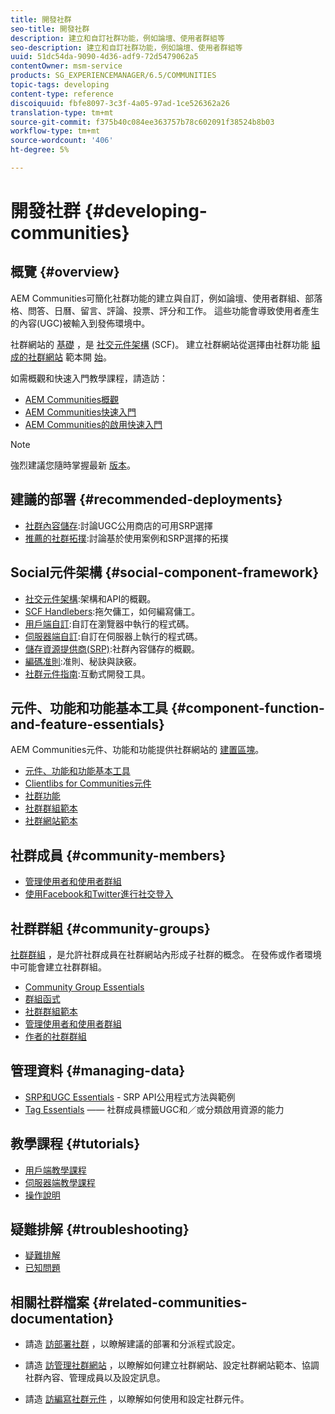 ```yaml
---
title: 開發社群
seo-title: 開發社群
description: 建立和自訂社群功能，例如論壇、使用者群組等
seo-description: 建立和自訂社群功能，例如論壇、使用者群組等
uuid: 51dc54da-9090-4d36-adf9-72d5479062a5
contentOwner: msm-service
products: SG_EXPERIENCEMANAGER/6.5/COMMUNITIES
topic-tags: developing
content-type: reference
discoiquuid: fbfe8097-3c3f-4a05-97ad-1ce526362a26
translation-type: tm+mt
source-git-commit: f375b40c084ee363757b78c602091f38524b8b03
workflow-type: tm+mt
source-wordcount: '406'
ht-degree: 5%

---
```



# 開發社群  {#developing-communities}

## 概覽 {#overview}

AEM Communities可簡化社群功能的建立與自訂，例如論壇、使用者群組、部落格、問答、日曆、留言、評論、投票、評分和工作。 這些功能會導致使用者產生的內容(UGC)被輸入到發佈環境中。

社群網站的 [基礎](overview.md#communitiessites) ，是 [社交元件架構](scf.md) (SCF)。 建立社群網站從選擇由社群功能 [組成的社群網站](sites-console.md) 範本開 [始](functions.md)。

如需概觀和快速入門教學課程，請造訪：

* [AEM Communities概觀](overview.md)
* [AEM Communities快速入門](getting-started.md)
* [AEM Communities的啟用快速入門](getting-started-enablement.md)

>[!NOTE]
> 
>強烈建議您隨時掌握最新 [版本](deploy-communities.md#latest-releases)。

## 建議的部署 {#recommended-deployments}

* [社群內容儲存](working-with-srp.md):討論UGC公用商店的可用SRP選擇
* [推薦的社群拓撲](topologies.md):討論基於使用案例和SRP選擇的拓撲

## Social元件架構 {#social-component-framework}

* [社交元件架構](scf.md):架構和API的概觀。
* [SCF Handlebers](handlebars-helpers.md):拖欠傭工，如何編寫傭工。
* [用戶端自訂](client-customize.md):自訂在瀏覽器中執行的程式碼。
* [伺服器端自訂](server-customize.md):自訂在伺服器上執行的程式碼。
* [儲存資源提供商(SRP)](srp.md):社群內容儲存的概觀。
* [編碼准則](code-guide.md):准則、秘訣與訣竅。
* [社群元件指南](components-guide.md):互動式開發工具。

## 元件、功能和功能基本工具 {#component-function-and-feature-essentials}

AEM Communities元件、功能和功能提供社群網站的 [建置區塊](sites-console.md)。

* [元件、功能和功能基本工具](essentials.md)
* [Clientlibs for Communities元件](clientlibs.md)
* [社群功能](functions.md)
* [社群群組範本](tools-groups.md)
* [社群網站範本](sites.md)

## 社群成員 {#community-members}

* [管理使用者和使用者群組](users.md)
* [使用Facebook和Twitter進行社交登入](social-login.md)

## 社群群組 {#community-groups}

[社群群組](overview.md#communitygroups) ，是允許社群成員在社群網站內形成子社群的概念。 在發佈或作者環境中可能會建立社群群組。

* [Community Group Essentials](essentials-groups.md)
* [群組函式](functions.md#groups-function)
* [社群群組範本](tools-groups.md)
* [管理使用者和使用者群組](users.md)
* [作者的社群群組](creating-groups.md)

## 管理資料 {#managing-data}

* [SRP和UGC Essentials](srp-and-ugc.md) - SRP API公用程式方法與範例
* [Tag Essentials](tag.md) —— 社群成員標籤UGC和／或分類啟用資源的能力

## 教學課程 {#tutorials}

* [用戶端教學課程](tutorials.md#client-side-customization)
* [伺服器端教學課程](tutorials.md#server-side-customization)
* [操作說明](tutorials.md#how-to-instructions)

## 疑難排解 {#troubleshooting}

* [疑難排解](troubleshooting.md)
* [已知問題](/help/release-notes/known-issues.md)

## 相關社群檔案 {#related-communities-documentation}

* 請造 [訪部署社群](deploy-communities.md) ，以瞭解建議的部署和分派程式設定。

* 請造 [訪管理社群網站](administer-landing.md) ，以瞭解如何建立社群網站、設定社群網站範本、協調社群內容、管理成員以及設定訊息。

* 請造 [訪編寫社群元件](author-communities.md) ，以瞭解如何使用和設定社群元件。

